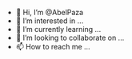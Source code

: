 - 👋 Hi, I’m @AbelPaza
- 👀 I’m interested in ...
- 🌱 I’m currently learning ...
- 💞️ I’m looking to collaborate on ...
- 📫 How to reach me ...

<!---
AbelPaza/AbelPaza is a ✨ special ✨ repository because its `README.md` (this file) appears on your GitHub profile.
You can click the Preview link to take a look at your changes.
--->
